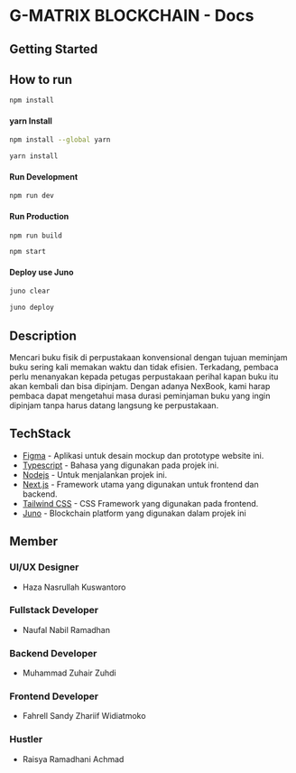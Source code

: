# G-MATRIX BLOCKCHAIN - Docs

## Getting Started

## How to run

```sh
npm install
```

#### yarn Install

```sh
npm install --global yarn
```

```sh
yarn install
```

#### Run Development

```sh
npm run dev
```

#### Run Production

```sh
npm run build
```

```sh
npm start
```

#### Deploy use Juno
```sh
juno clear
```

```sh
juno deploy
```

## Description

<p>
Mencari buku fisik di perpustakaan konvensional dengan tujuan meminjam buku sering kali memakan waktu dan tidak efisien. Terkadang, pembaca perlu menanyakan kepada petugas perpustakaan perihal kapan buku itu akan kembali dan bisa dipinjam. Dengan adanya NexBook, kami harap pembaca dapat mengetahui masa durasi peminjaman buku yang ingin dipinjam tanpa harus datang langsung ke perpustakaan. 
</p>

## TechStack

- [Figma](https://figma.com/) - Aplikasi untuk desain mockup dan prototype website ini.
- [Typescript](https://www.typescriptlang.org/docs/) - Bahasa yang digunakan pada projek ini.
- [Nodejs](https://nodejs.org/) - Untuk menjalankan projek ini.
- [Next.js](https://nextjs.org/) - Framework utama yang digunakan untuk frontend dan backend.
- [Tailwind CSS](https://tailwindcss.com/) - CSS Framework yang digunakan pada frontend.
- [Juno](https://juno.build/) - Blockchain platform yang digunakan dalam projek ini

## Member

### UI/UX Designer

- Haza Nasrullah Kuswantoro

### Fullstack Developer

- Naufal Nabil Ramadhan

### Backend Developer

- Muhammad Zuhair Zuhdi

### Frontend Developer

- Fahrell Sandy Zhariif Widiatmoko

### Hustler

- Raisya Ramadhani Achmad

